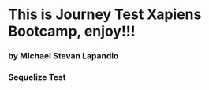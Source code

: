 # This is Journey Test Xapiens Bootcamp, enjoy!!!
### by Michael Stevan Lapandio

### Sequelize Test 
